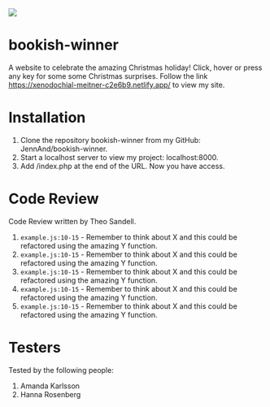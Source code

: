 <img src="https://media2.giphy.com/media/26gR0BuSZabqSyNig/giphy.gif?cid=790b76117c49e97151cdd7db0ae5ee9434efee76b06afabf&rid=giphy.gif&ct=g">

# bookish-winner

A website to celebrate the amazing Christmas holiday! Click, hover or press any key for some some Christmas surprises.
Follow the link https://xenodochial-meitner-c2e6b9.netlify.app/ to view my site.

# Installation

1.  Clone the repository bookish-winner from my GitHub: JennAnd/bookish-winner.
2.  Start a localhost server to view my project: localhost:8000.
3.  Add /index.php at the end of the URL. Now you have access.

# Code Review

Code Review written by Theo Sandell.

1. `example.js:10-15` - Remember to think about X and this could be refactored using the amazing Y function.
1. `example.js:10-15` - Remember to think about X and this could be refactored using the amazing Y function.
1. `example.js:10-15` - Remember to think about X and this could be refactored using the amazing Y function.
1. `example.js:10-15` - Remember to think about X and this could be refactored using the amazing Y function.
1. `example.js:10-15` - Remember to think about X and this could be refactored using the amazing Y function.

# Testers

Tested by the following people:

1. Amanda Karlsson
2. Hanna Rosenberg
